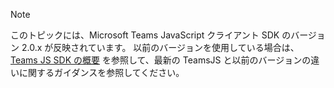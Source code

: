 > [!NOTE]
> このトピックには、Microsoft Teams JavaScript クライアント SDK のバージョン 2.0.x が反映されています。 以前のバージョンを使用している場合は、 [Teams JS SDK の概要](msteams-docs/msteams-platform/tabs/how-to/../../../../../tabs/how-to/using-teams-client-sdk.md) を参照して、最新の TeamsJS と以前のバージョンの違いに関するガイダンスを参照してください。
